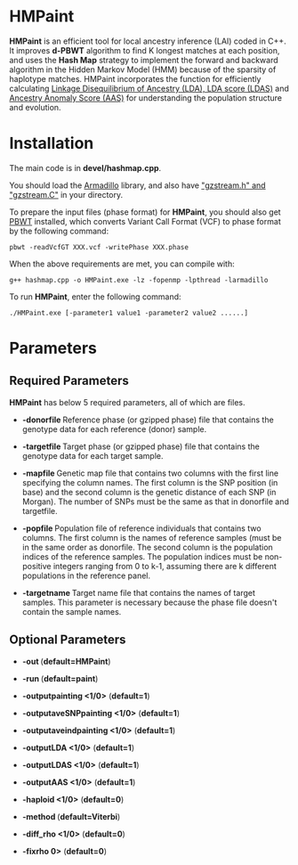 # HMPaint
**HMPaint** is an efficient tool for local ancestry inference (LAI) coded in C++. It improves **d-PBWT** algorithm to find K longest matches at each position, and uses the **Hash Map** strategy to implement the forward and backward algorithm in the Hidden Markov Model (HMM) because of the sparsity of haplotype matches. HMPaint incorporates the function for efficiently calculating [Linkage Disequilibrium of Ancestry (LDA), LDA score (LDAS)](https://github.com/YaolingYang/LDAandLDAscore) and [Ancestry Anomaly Score (AAS)](https://github.com/danjlawson/ms_paper) for understanding the population structure and evolution.

# Installation

The main code is in **devel/hashmap.cpp**.

You should load the [Armadillo](https://arma.sourceforge.net/download.html) library, and also have ["gzstream.h" and "gzstream.C"](https://www.cs.unc.edu/Research/compgeom/gzstream/) in your directory. 

To prepare the input files (phase format) for **HMPaint**, you should also get [PBWT](https://github.com/richarddurbin/pbwt) installed, which converts Variant Call Format (VCF) to phase format by the following command:

``
pbwt -readVcfGT XXX.vcf -writePhase XXX.phase
``

When the above requirements are met, you can compile with:

``
g++ hashmap.cpp -o HMPaint.exe -lz -fopenmp -lpthread -larmadillo
``

To run **HMPaint**, enter the following command:

``
./HMPaint.exe [-parameter1 value1 -parameter2 value2 ......]
``

# Parameters

## Required Parameters

**HMPaint** has below 5 required parameters, all of which are files.

* **-donorfile <file>** Reference phase (or gzipped phase) file that contains the genotype data for each reference (donor) sample.

* **-targetfile <file>** Target phase (or gzipped phase) file that contains the genotype data for each target sample.

* **-mapfile <file>** Genetic map file that contains two columns with the first line specifying the column names. The first column is the SNP position (in base) and the second column is the genetic distance of each SNP (in Morgan). The number of SNPs must be the same as that in donorfile and targetfile.

* **-popfile <file>** Population file of reference individuals that contains two columns. The first column is the names of reference samples (must be in the same order as donorfile. The second column is the population indices of the reference samples. The population indices must be non-positive integers ranging from 0 to k-1, assuming there are k different populations in the reference panel.

* **-targetname <file>** Target name file that contains the names of target samples. This parameter is necessary because the phase file doesn't contain the sample names.

## Optional Parameters

* **-out <string>** (**default=HMPaint**)

* **-run <string>** (**default=paint**)

* **-outputpainting <1/0>** (**default=1**)

* **-outputaveSNPpainting <1/0>** (**default=1**)

* **-outputaveindpainting <1/0>** (**default=1**)

* **-outputLDA <1/0>** (**default=1**)

* **-outputLDAS <1/0>** (**default=1**)

* **-outputAAS <1/0>** (**default=1**)

* **-haploid <1/0>** (**default=0**)

* **-method <string>** (**default=Viterbi**)

* **-diff_rho <1/0>** (**default=0**)

* **-fixrho <number>0>** (**default=0**)
